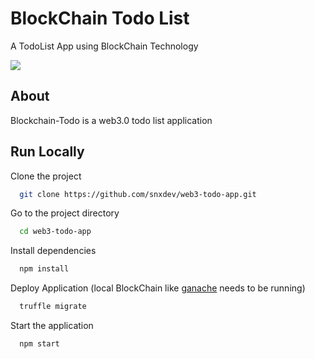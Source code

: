 # BlockChain Todo List

A TodoList App using BlockChain Technology

![](https://pixabay.com/get/g1a50223f72dbf77759838b7b7439a2bfeeb5eab1e20bc51d1e43e6ea797b21d2d0c59db7308dd11cb54b017cb8a47501f7ab41b95dfc2f107f24bc03ac8827e92fbbebab24b3484cd0fc338948f5e73c_1920.jpg)

## About
Blockchain-Todo is a web3.0 todo list application


## Run Locally

Clone the project

```bash
  git clone https://github.com/snxdev/web3-todo-app.git
```

Go to the project directory

```bash
  cd web3-todo-app
```

Install dependencies

```bash
  npm install
```

Deploy Application (local BlockChain like [ganache](https://trufflesuite.com/ganache/) needs to be running)

```bash
  truffle migrate
```

Start the application

```bash
  npm start
```
